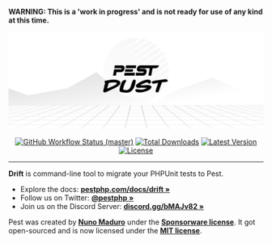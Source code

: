 **WARNING: This is a 'work in progress' and is not ready for use of any kind at this time.**


<p align="center">
    <img src="/art/banner.png" width="914" title="PEST Dust Banner">
    <p align="center">
        <a href="https://github.com/pestphp/pest/actions"><img alt="GitHub Workflow Status (master)" src="https://img.shields.io/github/workflow/status/pestphp/drift/Continuous Integration/master"></a>
        <a href="https://packagist.org/packages/pestphp/drift"><img alt="Total Downloads" src="https://img.shields.io/packagist/dt/pestphp/drift"></a>
        <a href="https://packagist.org/packages/pestphp/drift"><img alt="Latest Version" src="https://img.shields.io/packagist/v/pestphp/drift"></a>
        <a href="https://packagist.org/packages/pestphp/drift"><img alt="License" src="https://img.shields.io/packagist/l/pestphp/drift"></a>
    </p>
</p>

------
**Drift** is command-line tool to migrate your PHPUnit tests to Pest.

- Explore the docs: **[pestphp.com/docs/drift »](https://pestphp.com/docs/drift)**
- Follow us on Twitter: **[@pestphp »](https://twitter.com/pestphp)**
- Join us on the Discord Server: **[discord.gg/bMAJv82 »](https://discord.gg/bMAJv82)**

Pest was created by **[Nuno Maduro](https://twitter.com/enunomaduro)** under the **[Sponsorware license](https://github.com/sponsorware/docs)**. It got open-sourced and is now licensed under the **[MIT license](https://opensource.org/licenses/MIT)**.
